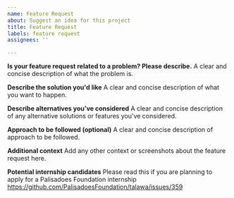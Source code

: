 ```yaml
---
name: Feature Request
about: Suggest an idea for this project
title: Feature Request
labels: feature request
assignees: ''

---
```


**Is your feature request related to a problem? Please describe.**
A clear and concise description of what the problem is.

**Describe the solution you'd like**
A clear and concise description of what you want to happen.

**Describe alternatives you've considered**
A clear and concise description of any alternative solutions or features you've considered.

**Approach to be followed (optional)**
A clear and concise description of approach to be followed.

**Additional context**
Add any other context or screenshots about the feature request here.

**Potential internship candidates**
Please read this if you are planning to apply for a Palisadoes Foundation internship https://github.com/PalisadoesFoundation/talawa/issues/359

